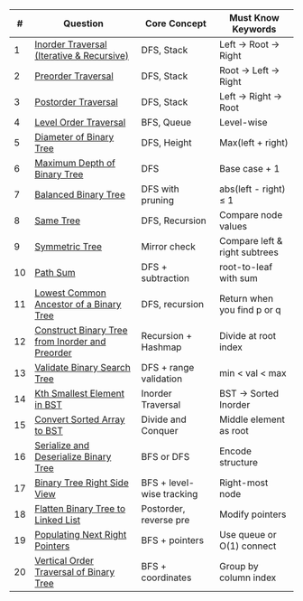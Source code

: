 | #  | Question                                                                                                                                    | Core Concept              | Must Know Keywords            |
| -- | ------------------------------------------------------------------------------------------------------------------------------------------- | ------------------------- | ----------------------------- |
| 1  | [Inorder Traversal (Iterative & Recursive)](https://leetcode.com/problems/binary-tree-inorder-traversal/)                                   | DFS, Stack                | Left → Root → Right           |
| 2  | [Preorder Traversal](https://leetcode.com/problems/binary-tree-preorder-traversal/)                                                         | DFS, Stack                | Root → Left → Right           |
| 3  | [Postorder Traversal](https://leetcode.com/problems/binary-tree-postorder-traversal/)                                                       | DFS, Stack                | Left → Right → Root           |
| 4  | [Level Order Traversal](https://leetcode.com/problems/binary-tree-level-order-traversal/)                                                   | BFS, Queue                | Level-wise                    |
| 5  | [Diameter of Binary Tree](https://leetcode.com/problems/diameter-of-binary-tree/)                                                           | DFS, Height               | Max(left + right)             |
| 6  | [Maximum Depth of Binary Tree](https://leetcode.com/problems/maximum-depth-of-binary-tree/)                                                 | DFS                       | Base case + 1                 |
| 7  | [Balanced Binary Tree](https://leetcode.com/problems/balanced-binary-tree/)                                                                 | DFS with pruning          | abs(left - right) ≤ 1         |
| 8  | [Same Tree](https://leetcode.com/problems/same-tree/)                                                                                       | DFS, Recursion            | Compare node values           |
| 9  | [Symmetric Tree](https://leetcode.com/problems/symmetric-tree/)                                                                             | Mirror check              | Compare left & right subtrees |
| 10 | [Path Sum](https://leetcode.com/problems/path-sum/)                                                                                         | DFS + subtraction         | root-to-leaf with sum         |
| 11 | [Lowest Common Ancestor of a Binary Tree](https://leetcode.com/problems/lowest-common-ancestor-of-a-binary-tree/)                           | DFS, recursion            | Return when you find p or q   |
| 12 | [Construct Binary Tree from Inorder and Preorder](https://leetcode.com/problems/construct-binary-tree-from-preorder-and-inorder-traversal/) | Recursion + Hashmap       | Divide at root index          |
| 13 | [Validate Binary Search Tree](https://leetcode.com/problems/validate-binary-search-tree/)                                                   | DFS + range validation    | min < val < max               |
| 14 | [Kth Smallest Element in BST](https://leetcode.com/problems/kth-smallest-element-in-a-bst/)                                                 | Inorder Traversal         | BST → Sorted Inorder          |
| 15 | [Convert Sorted Array to BST](https://leetcode.com/problems/convert-sorted-array-to-binary-search-tree/)                                    | Divide and Conquer        | Middle element as root        |
| 16 | [Serialize and Deserialize Binary Tree](https://leetcode.com/problems/serialize-and-deserialize-binary-tree/)                               | BFS or DFS                | Encode structure              |
| 17 | [Binary Tree Right Side View](https://leetcode.com/problems/binary-tree-right-side-view/)                                                   | BFS + level-wise tracking | Right-most node               |
| 18 | [Flatten Binary Tree to Linked List](https://leetcode.com/problems/flatten-binary-tree-to-linked-list/)                                     | Postorder, reverse pre    | Modify pointers               |
| 19 | [Populating Next Right Pointers](https://leetcode.com/problems/populating-next-right-pointers-in-each-node/)                                | BFS + pointers            | Use queue or O(1) connect     |
| 20 | [Vertical Order Traversal of Binary Tree](https://leetcode.com/problems/vertical-order-traversal-of-a-binary-tree/)                         | BFS + coordinates         | Group by column index         |
